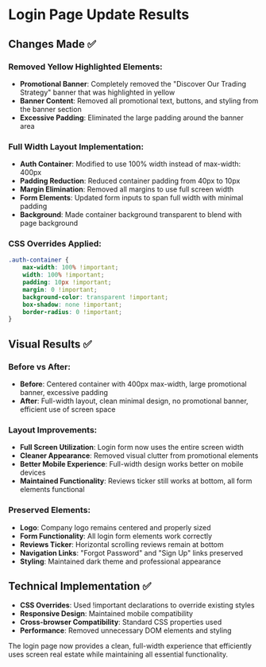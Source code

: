 # Login Page Update Results

## Changes Made ✅

### Removed Yellow Highlighted Elements:
- **Promotional Banner**: Completely removed the "Discover Our Trading Strategy" banner that was highlighted in yellow
- **Banner Content**: Removed all promotional text, buttons, and styling from the banner section
- **Excessive Padding**: Eliminated the large padding around the banner area

### Full Width Layout Implementation:
- **Auth Container**: Modified to use 100% width instead of max-width: 400px
- **Padding Reduction**: Reduced container padding from 40px to 10px
- **Margin Elimination**: Removed all margins to use full screen width
- **Form Elements**: Updated form inputs to span full width with minimal padding
- **Background**: Made container background transparent to blend with page background

### CSS Overrides Applied:
```css
.auth-container {
    max-width: 100% !important;
    width: 100% !important;
    padding: 10px !important;
    margin: 0 !important;
    background-color: transparent !important;
    box-shadow: none !important;
    border-radius: 0 !important;
}
```

## Visual Results ✅

### Before vs After:
- **Before**: Centered container with 400px max-width, large promotional banner, excessive padding
- **After**: Full-width layout, clean minimal design, no promotional banner, efficient use of screen space

### Layout Improvements:
- **Full Screen Utilization**: Login form now uses the entire screen width
- **Cleaner Appearance**: Removed visual clutter from promotional elements
- **Better Mobile Experience**: Full-width design works better on mobile devices
- **Maintained Functionality**: Reviews ticker still works at bottom, all form elements functional

### Preserved Elements:
- **Logo**: Company logo remains centered and properly sized
- **Form Functionality**: All login form elements work correctly
- **Reviews Ticker**: Horizontal scrolling reviews remain at bottom
- **Navigation Links**: "Forgot Password" and "Sign Up" links preserved
- **Styling**: Maintained dark theme and professional appearance

## Technical Implementation ✅
- **CSS Overrides**: Used !important declarations to override existing styles
- **Responsive Design**: Maintained mobile compatibility
- **Cross-browser Compatibility**: Standard CSS properties used
- **Performance**: Removed unnecessary DOM elements and styling

The login page now provides a clean, full-width experience that efficiently uses screen real estate while maintaining all essential functionality.

